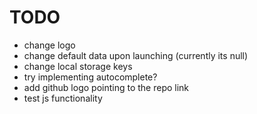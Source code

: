 # TODO

- change logo
- change default data upon launching (currently its null)
- change local storage keys
- try implementing autocomplete?
- add github logo pointing to the repo link
- test js functionality
